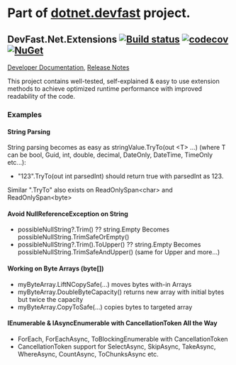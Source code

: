 # Part of [dotnet.devfast](https://github.com/samaysar/dotnet.devfast) project.

## DevFast.Net.Extensions [![Build status](https://ci.appveyor.com/api/projects/status/7naggm2lvjcikgn2?svg=true)](https://ci.appveyor.com/project/samaysar/devfast-dotnet-extensions) [![codecov](https://codecov.io/gh/samaysar/dotnet.devfast.extensions/graph/badge.svg?token=7DXJsSSBLm)](https://codecov.io/gh/samaysar/dotnet.devfast.extensions) [![NuGet](https://img.shields.io/nuget/dt/DevFast.Net.Extensions)](https://www.nuget.org/packages/DevFast.Net.Extensions)
[Developer Documentation](https://github.com/samaysar/dotnet.devfast.extensions/blob/master/docs/index.md 'index'), [Release Notes](https://raw.githubusercontent.com/samaysar/dotnet.devfast.extensions/master/ReleaseNotes.txt)

This project contains well-tested, self-explained &amp; easy to use extension methods to achieve optimized runtime performance with improved readability of the code.

### Examples
#### String Parsing
String parsing becomes as easy as stringValue.TryTo(out &lt;T&gt; ...) (where T can be bool, Guid, int, double, decimal, DateOnly, DateTime, TimeOnly etc...):
 - "123".TryTo(out int parsedInt) should return true with parsedInt as 123.

Similar ".TryTo" also exists on ReadOnlySpan&lt;char&gt; and ReadOnlySpan&lt;byte&gt;

#### Avoid NullReferenceException on String
 - possibleNullString?.Trim() ?? string.Empty Becomes possibleNullString.TrimSafeOrEmpty()
 - possibleNullString?.Trim().ToUpper() ?? string.Empty Becomes possibleNullString.TrimSafeAndUpper() (same for Upper and more...)

#### Working on Byte Arrays (byte[])
 - myByteArray.LiftNCopySafe(...) moves bytes with-in Arrays
 - myByteArray.DoubleByteCapacity() returns new array with initial bytes but twice the capacity
 - myByteArray.CopyToSafe(...) copies bytes to targeted array
 
#### IEnumerable &amp; IAsyncEnumerable with CancellationToken All the Way
 - ForEach, ForEachAsync, ToBlockingEnumerable with CancellationToken
 - CancellationToken support for SelectAsync, SkipAsync, TakeAsync, WhereAsync, CountAsync, ToChunksAsync etc.